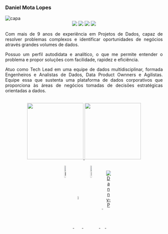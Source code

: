 ### Daniel Mota Lopes

 <!--img src="https://daxg39y63pxwu.cloudfront.net/images/blog/data-engineering-skills/Essential_Data_Engineer_Skills.png" title="capa" alt="capa" /> --> 
<img src="https://lh3.googleusercontent.com/pw/ABLVV86LhRtesSB4N3IwpNuHXCUk6UmVueCwMFwBWj6HW7MzqP2GydeS-wJdiwO_iPyIiYoqWJWACVKA7xD6wwXK21cXprBndCLQD7XcHT66pCw-c21cKG-ZlR7YCYkXax97HkwLN5thHjYOj-l4MOw2cvVDpQ=w2133-h541-s-no-gm?authuser=0" title="capa" alt="capa" />

<!--
- 🔭 I’m currently working with Data Engineering
- 🌱 I’m currently learning Apache Airflow, Spark and AWS
- 😄 Pronouns: she/her
-->

<div>
<div align = "center">
  <a href="https://www.youtube.com/@danielmotalopes" target="_blank"><img src="https://img.shields.io/badge/YouTube-FF0000?style=for-the-badge&logo=youtube&logoColor=white" target="_blank"></a>
  <a href="https://www.linkedin.com/in/daniel-mota-lopes/" target="_blank"><img src="https://img.shields.io/badge/-LinkedIn-%230077B5?style=for-the-badge&logo=linkedin&logoColor=white" target="_blank"></a>
  <a href = "mailto:danielmotalopes83@gmail.com"><img src="https://img.shields.io/badge/-Gmail-%23333?style=for-the-badge&logo=gmail&logoColor=white" target="_blank"></a>
  <a href="https://instagram.com/daniel.mota.lopes" target="_blank"><img src="https://img.shields.io/badge/-Instagram-%23E4405F?style=for-the-badge&logo=instagram&logoColor=white" target="_blank"></a>
</div>
  

</div>
<div align="justify">

Com mais de 9 anos de experiência em Projetos de Dados, capaz de resolver problemas complexos e identificar oportunidades de negócios através grandes volumes de dados.

Possuo um perfil autodidata e analítico, o que me permite entender o problema e propor soluções com facilidade, rapidez e eficiência. 

Atuo como Tech Lead em uma equipe de dados multidisciplinar, formada Engenheiros e Analistas de  Dados, Data Product Ownners e Agilistas. Equipe essa que sustenta uma plataforma de dados corporativos que proporciona às áreas de negócios tomadas de decisões estratégicas orientadas a dados.


</div>
<br>
<div align="center">
  <a href="https://github.com/Dannylopes">

   <img height="180em" src="https://github-readme-stats.vercel.app/api?username=Dannylopes&show_icons=true&theme=gruvbox&include_all_commits=true&count_private=true"/>
  
   <img height="180em" src="https://github-readme-stats.vercel.app/api/top-langs/?username=Dannylopes&layout=compact&langs_count=7&theme=gruvbox"/>
</div>

 
<div style="display: inline_block; text-align: center;" align = "center"; margin: 100px;>
<br>

  <img align="center" alt="Danny-Azure" height="10%" width="10%" src="https://upload.wikimedia.org/wikipedia/commons/thumb/a/a8/Microsoft_Azure_Logo.svg/2560px-Microsoft_Azure_Logo.svg.png">

  <img align="center" alt="Danny-Azure" height="5%" width="5%" src="https://static-00.iconduck.com/assets.00/google-cloud-icon-2048x1646-7admxejz.png">
  
  <img align="center" alt="Danny-Tableau" height="10%" width="10%" src="https://upload.wikimedia.org/wikipedia/commons/thumb/4/4b/Tableau_Logo.png/1200px-Tableau_Logo.png">
  
  <img align="center" alt="Danny-PowerBi" height="3%" width="3%" src="https://upload.wikimedia.org/wikipedia/commons/thumb/c/cf/New_Power_BI_Logo.svg/630px-New_Power_BI_Logo.svg.png">

  <img alt="Danny-PowerBi" style="max-width: 3%; max-height: 3%;" src="https://upload.wikimedia.org/wikipedia/commons/thumb/c/cf/New_Power_BI_Logo.svg/630px-New_Power_BI_Logo.svg">
</div>

